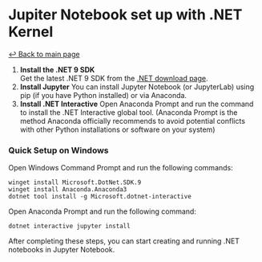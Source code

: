 # Jupiter Notebook set up with .NET Kernel

[↩️ Back to main page](../README.md)

1. **Install the .NET 9 SDK**  
   Get the latest .NET 9 SDK from the [.NET download page](https://dotnet.microsoft.com/download/dotnet/9.0).
1. **Install Jupyter**
   You can install Jupyter Notebook (or JupyterLab) using pip (if you have Python installed) or via Anaconda.
1. **Install .NET Interactive**
   Open Anaconda Prompt and run the command to install the .NET Interactive global tool. (Anaconda Prompt is the method Anaconda officially recommends to avoid potential conflicts with other Python installations or software on your system)

### Quick Setup on Windows

Open Windows Command Prompt and run the following commands:

```
winget install Microsoft.DotNet.SDK.9
winget install Anaconda.Anaconda3
dotnet tool install -g Microsoft.dotnet-interactive
```

Open Anaconda Prompt and run the following command:

```
dotnet interactive jupyter install
```

After completing these steps, you can start creating and running .NET notebooks in Jupyter Notebook.
